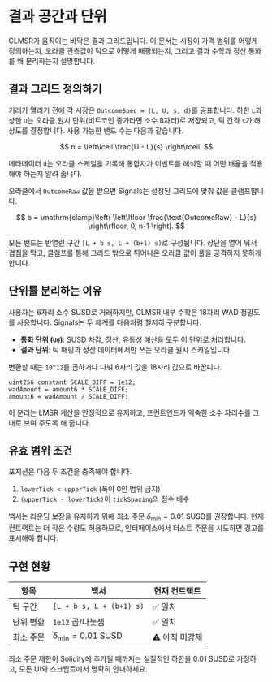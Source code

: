 # 결과 공간과 단위

CLMSR가 움직이는 바닥은 결과 그리드입니다. 이 문서는 시장이 가격 범위를 어떻게 정의하는지, 오라클 관측값이 틱으로 어떻게 매핑되는지, 그리고 결과 수학과 정산 통화를 왜 분리하는지 설명합니다.

## 결과 그리드 정의하기

거래가 열리기 전에 각 시장은 `OutcomeSpec = (L, U, s, d)`를 공표합니다. 하한 `L`과 상한 `U`는 오라클 원시 단위(비트코인 종가라면 소수 8자리)로 저장되고, 틱 간격 `s`가 해상도를 결정합니다. 사용 가능한 밴드 수는 다음과 같습니다.

$$
n = \left\lceil \frac{U - L}{s} \right\rceil.
$$

메타데이터 `d`는 오라클 스케일을 기록해 통합자가 이벤트를 해석할 때 어떤 배율을 적용해야 하는지 알려 줍니다.

오라클에서 `OutcomeRaw` 값을 받으면 Signals는 설정된 그리드에 맞춰 값을 클램프합니다.

$$
b = \mathrm{clamp}\left( \left\lfloor \frac{\text{OutcomeRaw} - L}{s} \right\rfloor, 0, n-1 \right).
$$

모든 밴드는 반열린 구간 `[L + b s, L + (b+1) s)`로 구성됩니다. 상단을 열어 둬서 겹침을 막고, 클램프를 통해 그리드 밖으로 튀어나온 오라클 값이 풀을 공격하지 못하게 합니다.

## 단위를 분리하는 이유

사용자는 6자리 소수 SUSD로 거래하지만, CLMSR 내부 수학은 18자리 WAD 정밀도를 사용합니다. Signals는 두 체계를 다음처럼 철저히 구분합니다.

- **통화 단위 (`U6`)**: SUSD 차감, 정산, 유동성 예산을 모두 이 단위로 처리합니다.
- **결과 단위**: 틱 매핑과 정산 데이터에서만 쓰는 오라클 원시 스케일입니다.

변환할 때는 `10^12`를 곱하거나 나눠 6자리 값을 18자리 값으로 바꿉니다.

```solidity
uint256 constant SCALE_DIFF = 1e12;
wadAmount = amount6 * SCALE_DIFF;
amount6 = wadAmount / SCALE_DIFF;
```

이 분리는 LMSR 계산을 안정적으로 유지하고, 프런트엔드가 익숙한 소수 자리수를 그대로 보여 주도록 해 줍니다.

## 유효 범위 조건

포지션은 다음 두 조건을 충족해야 합니다.

1. `lowerTick < upperTick` (폭이 0인 범위 금지)
2. `(upperTick - lowerTick)`이 `tickSpacing`의 정수 배수

백서는 라운딩 보장을 유지하기 위해 최소 주문 $\delta_{\min} = 0.01$ SUSD를 권장합니다. 현재 컨트랙트는 더 작은 수량도 허용하므로, 인터페이스에서 더스트 주문을 시도하면 경고를 표시해야 합니다.

## 구현 현황

| 항목 | 백서 | 현재 컨트랙트 |
| --- | --- | --- |
| 틱 구간 | `[L + b s, L + (b+1) s)` | ✅ 일치 |
| 단위 변환 | `1e12` 곱/나눗셈 | ✅ 일치 |
| 최소 주문 | $\delta_{\min} = 0.01$ SUSD | ⚠️ 아직 미강제 |

최소 주문 제한이 Solidity에 추가될 때까지는 실질적인 하한을 0.01 SUSD로 가정하고, 모든 UI와 스크립트에서 명확히 안내하세요.
